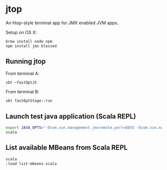 jtop
=============

An htop-style terminal app for JMX enabled JVM apps.

Setup on OS X:

```sh
brew install node npm
npm install jmx blessed
```

## Running jtop

From terminal A:

```sh
sbt ~fastOptJS
```

From terminal B:

```sh
sbt fastOptStage::run
```

## Launch test java application (Scala REPL)
```sh
export JAVA_OPTS="-Dcom.sun.management.jmxremote.port=8855 -Dcom.sun.management.jmxremote.authenticate=false -Dcom.sun.management.jmxremote.ssl=false" scala
scala
```

## List available MBeans from Scala REPL

```sh
scala
:load list-mbeans.scala
```